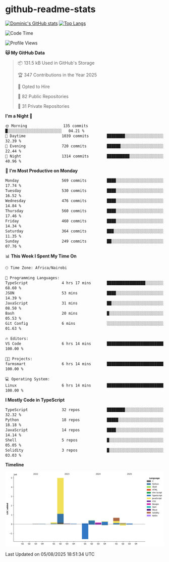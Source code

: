 # github-readme-stats
[![Dominic's GitHub stats](https://github-readme-stats.vercel.app/api?username=Domengo&show_icons=true)](https://github.com/anuraghazra/github-readme-stats)
[![Top Langs](https://github-readme-stats.vercel.app/api/top-langs/?username=Domengo&show_icons=true)](https://github.com/Domengo/github-readme-stats)

<!--START_SECTION:waka-->
![Code Time](http://img.shields.io/badge/Code%20Time-1%2C134%20hrs%2037%20mins-blue)

![Profile Views](http://img.shields.io/badge/Profile%20Views-0-blue)

**🐱 My GitHub Data** 

> 📦 131.5 kB Used in GitHub's Storage 
 > 
> 🏆 347 Contributions in the Year 2025
 > 
> 💼 Opted to Hire
 > 
> 📜 82 Public Repositories 
 > 
> 🔑 31 Private Repositories 
 > 
**I'm a Night 🦉** 

```text
🌞 Morning                135 commits         █░░░░░░░░░░░░░░░░░░░░░░░░   04.21 % 
🌆 Daytime                1039 commits        ████████░░░░░░░░░░░░░░░░░   32.39 % 
🌃 Evening                720 commits         ██████░░░░░░░░░░░░░░░░░░░   22.44 % 
🌙 Night                  1314 commits        ██████████░░░░░░░░░░░░░░░   40.96 % 
```
📅 **I'm Most Productive on Monday** 

```text
Monday                   569 commits         ████░░░░░░░░░░░░░░░░░░░░░   17.74 % 
Tuesday                  530 commits         ████░░░░░░░░░░░░░░░░░░░░░   16.52 % 
Wednesday                476 commits         ████░░░░░░░░░░░░░░░░░░░░░   14.84 % 
Thursday                 560 commits         ████░░░░░░░░░░░░░░░░░░░░░   17.46 % 
Friday                   460 commits         ████░░░░░░░░░░░░░░░░░░░░░   14.34 % 
Saturday                 364 commits         ███░░░░░░░░░░░░░░░░░░░░░░   11.35 % 
Sunday                   249 commits         ██░░░░░░░░░░░░░░░░░░░░░░░   07.76 % 
```


📊 **This Week I Spent My Time On** 

```text
🕑︎ Time Zone: Africa/Nairobi

💬 Programming Languages: 
TypeScript               4 hrs 17 mins       █████████████████░░░░░░░░   68.60 % 
JSON                     53 mins             ████░░░░░░░░░░░░░░░░░░░░░   14.39 % 
JavaScript               31 mins             ██░░░░░░░░░░░░░░░░░░░░░░░   08.50 % 
Bash                     20 mins             █░░░░░░░░░░░░░░░░░░░░░░░░   05.53 % 
Git Config               6 mins              ░░░░░░░░░░░░░░░░░░░░░░░░░   01.63 % 

🔥 Editors: 
VS Code                  6 hrs 14 mins       █████████████████████████   100.00 % 

🐱‍💻 Projects: 
farmsmart                6 hrs 14 mins       █████████████████████████   100.00 % 

💻 Operating System: 
Linux                    6 hrs 14 mins       █████████████████████████   100.00 % 
```

**I Mostly Code in TypeScript** 

```text
TypeScript               32 repos            ████████░░░░░░░░░░░░░░░░░   32.32 % 
Python                   18 repos            █████░░░░░░░░░░░░░░░░░░░░   18.18 % 
JavaScript               14 repos            ████░░░░░░░░░░░░░░░░░░░░░   14.14 % 
Shell                    5 repos             █░░░░░░░░░░░░░░░░░░░░░░░░   05.05 % 
Solidity                 3 repos             █░░░░░░░░░░░░░░░░░░░░░░░░   03.03 % 
```



**Timeline**

![Lines of Code chart](https://raw.githubusercontent.com/Domengo/Domengo/main/assets/bar_graph.png)


 Last Updated on 05/08/2025 18:51:34 UTC
<!--END_SECTION:waka-->


